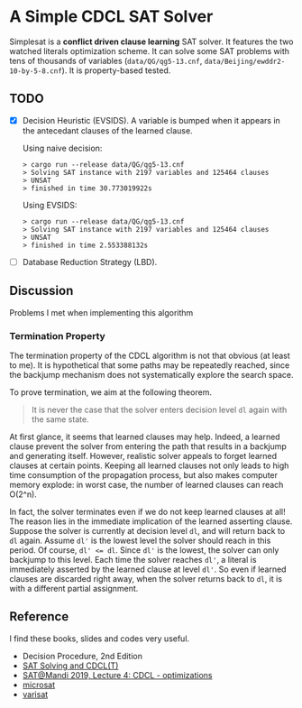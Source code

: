 # A Simple CDCL SAT Solver
Simplesat is a __conflict driven clause learning__ SAT solver. It features the two watched literals optimization scheme. It can solve some SAT problems with tens of thousands of variables (`data/QG/qg5-13.cnf`, `data/Beijing/ewddr2-10-by-5-8.cnf`). It is property-based tested.

## TODO
- [x] Decision Heuristic (EVSIDS). A variable is bumped when it appears in the antecedant clauses of the learned clause.

    Using naive decision:
    ```shell
    > cargo run --release data/QG/qg5-13.cnf
    > Solving SAT instance with 2197 variables and 125464 clauses
    > UNSAT
    > finished in time 30.773019922s
    ```
    Using EVSIDS:
    ```shell
    > cargo run --release data/QG/qg5-13.cnf
    > Solving SAT instance with 2197 variables and 125464 clauses
    > UNSAT
    > finished in time 2.553388132s
    ```
    
- [ ] Database Reduction Strategy (LBD).

## Discussion
Problems I met when implementing this algorithm

### Termination Property
The termination property of the CDCL algorithm is not that obvious (at least to me). It is hypothetical that some paths may be repeatedly reached, since the backjump mechanism does not systematically explore the search space.

To prove termination, we aim at the following theorem.

> It is never the case that the solver enters decision level `dl` again with the same state.

At first glance, it seems that learned clauses may help. Indeed, a learned clause prevent the solver from entering the path that results in a backjump and generating itself. However, realistic solver appeals to forget learned clauses at certain points. Keeping all learned clauses not only leads to high time consumption of the propagation process, but also makes computer memory explode: in worst case, the number of learned clauses can reach O(2^n).

In fact, the solver terminates even if we do not keep learned clauses at all! The reason lies in the immediate implication of the learned asserting clause. Suppose the solver is currently at decision level `dl`, and will return back to `dl` again. Assume `dl'` is the lowest level the solver should reach in this period. Of course, `dl' <= dl`. Since `dl'` is the lowest, the solver can only backjump to this level. Each time the solver reaches `dl'`, a literal is immediately asserted by the learned clause at level `dl'`. So even if learned clauses are discarded right away, when the solver returns back to `dl`, it is with a different partial assignment.


## Reference
I find these books, slides and codes very useful.
* Decision Procedure, 2nd Edition
* [SAT Solving and CDCL(T)](https://sat-smt-ws.gitlab.io/2019/assets/slides/matesatsmt.pdf)
* [SAT@Mandi 2019, Lecture 4: CDCL - optimizations](https://www.cse.iitb.ac.in/~akg/courses/2019-sat-mandi/lec-04-cdcl-opt.pdf)
* [microsat](https://github.com/marijnheule/microsat)
* [varisat](https://github.com/jix/varisat)
